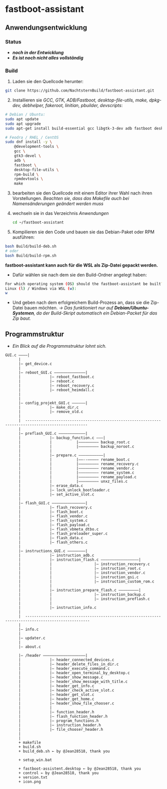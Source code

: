 # fastboot-assistant 
## Anwendungsentwicklung
### Status
- ***noch in der Entwicklung***
- ***Es ist noch nicht alles vollständig***
### Build

1. Laden sie den Quellcode herunter:
```sh
git clone https://github.com/NachtsternBuild/fastboot-assistant.git
```
2. Installieren sie *GCC, GTK, ADB/Fastboot, desktop-file-utils, make, dpkg-dev, debhelper, fakeroot, linitian, pbuilder, devscripts*:

```sh
# Debian / Ubuntu:
sudo apt update
sudo apt upgrade
sudo apt-get install build-essential gcc libgtk-3-dev adb fastboot desktop-file-utils make dpkg-dev debhelper fakeroot lintian pbuilder devscripts

# Feodra / RHEL / CentOS
sudo dnf install -y \
    @development-tools \
    gcc \
    gtk3-devel \
    adb \
    fastboot \
    desktop-file-utils \
    rpm-build \
    rpmdevtools \
    make

```
3. bearbeiten sie den Quellcode mit einem Editor ihrer Wahl nach ihren Vorstellungen. *Beachten sie, dass das Makefile auch bei Namensänderungen geändert werden muss*
4. wechseln sie in das Verzeichnis *Anwendungen*
   ```sh
   cd ~/fastboot-assistant
   ```

5. Kompilieren sie den Code und bauen sie das Debian-Paket oder RPM ausführen:
```sh
bash Build/build-deb.sh
# oder
bash Build/build-rpm.sh
```
**fastboot-assistant kann auch für die WSL als Zip-Datei gepackt werden.**
- Dafür wählen sie nach dem sie den Build-Ordner angelegt haben:
```sh
For which operating system (OS) should the fastboot-assistant be built?
Linux (l) / Windows via WSL (w):
w
```
- Und geben nach dem erfolgreichem Build-Prozess an, dass sie die Zip-Datei bauen möchten.
*→ Das funktioniert nur auf **Debian/Ubuntu-Systemen**, da der Build-Skript automatisch ein Debian-Packet für das Zip baut.*
 
## Programmstruktur
- *Ein Blick auf die Programmstruktur lohnt sich.*
```
GUI.c ––––|
	  |
	  |– get_device.c
	  |
	  |– reboot_GUI.c ––––––––––––––|
	  |				|– reboot_fastboot.c 
	  |				|– reboot.c 
	  |				|– reboot_recovery.c
	  |				|– reboot_heimdall.c
	  |
	  |
	  |– config_projekt_GUI.c ––––––|
	  |				|– make_dir.c
	  |				|– remove_old.c
	  |
	  |  --------------------------------------------------------------------------------------------------
	  |
	  |– preflash_GUI.c ––––––––––––|
	  |				|– backup_function.c –––|
	  |				|			|––––––––– backup_root.c
	  |				|			|––––––––– backup_noroot.c
	  |				|
	  |				|– prepare.c –––––––––––|
	  |				|			|––--––––– rename_boot.c
	  |				|			|––––––––– rename_recovery.c
	  |				|			|––––––––– rename_vendor.c
	  |				|			|––––––––– rename_system.c
	  |				|			|––––––––– rename_payload.c
	  |				|			|––––––––– unxz_files.c
	  |				|– erase_data.c
	  |				|– lock_unlock_bootloader.c
	  |				|– set_active_slot.c
	  |
	  |– flash_GUI.c –––––––––––––––|
	  |				|– flash_recovery.c 
	  |				|– flash_boot.c 
	  |				|– flash_vendor.c 
	  |				|– flash_system.c  
	  |				|– flash_payload.c 
	  |				|– flash_vbmeta_dtbo.c 
	  |				|– flash_preloader_super.c
	  |				|– flash_data.c
	  |				|– flash_others.c
	  |
	  |– instructions_GUI.c ––––––––|
	  |				|– instruction_adb.c
	  |				|– instruction_flash.c –––––––––––––––––|
	  |				|					|– instruction_recovery.c
	  |				|					|– instruction_root.c
	  |				|					|– instruction_vendor.c
	  |				|					|– instruction_gsi.c
	  |				|					|– instruction_custom_rom.c
	  |				|
	  |				|– instruction_prepare_flash.c –––––––––|
	  |				|					|– instruction_backup.c
	  |				|					|– instruction_preflash.c
	  |				|
	  |				|– instruction_info.c
	  |
	  |  ---------------------------------------------------------------------------------------------------
	  |
	  |– info.c
	  |
	  |– updater.c
	  |
	  |– about.c
	  
	  |– /header –––––––––––––––––––| 
	  |				|– header_connected_devices.c
	  |				|– header_delete_files_in_dir.c
	  |				|– header_execute_command.c
	  |				|– header_open_terminal_by_desktop.c
	  |				|– header_show_message.c
	  |				|– header_show_message_with_title.c
	  |				|– header_get_info.c
	  |				|– header_check_active_slot.c
	  |				|– header_get_slot.c
	  |				|– header_get_home.c
	  |				|– header_show_file_chooser.c
	  |				|
	  |				|– function_header.h
	  |				|– flash_function_header.h
	  |				|– program_functions.h
	  |				|– instruction_header.h
	  |				|– file_chooser_header.h
	  |
	  |  
	  + makefile
	  + build.sh
	  + build_deb.sh ← by @Jean28518, thank you
	  
	  + setup_win.bat
	  
	  + fastboot-assistent.desktop ← by @Jean28518, thank you
	  + control ← by @Jean28518, thank you
	  + version.txt
	  + icon.png
	  						
```

